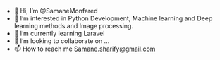 - 👋 Hi, I’m @SamaneMonfared
- 👀 I’m interested in Python Development, Machine learning and Deep learning methods and Image processing.
- 🌱 I’m currently learning Laravel
- 💞️ I’m looking to collaborate on ...
- 📫 How to reach me Samane.sharify@gmail.com

<!---
SamaneMonfared/SamaneMonfared is a ✨ special ✨ repository because its `README.md` (this file) appears on your GitHub profile.
You can click the Preview link to take a look at your changes.
--->
